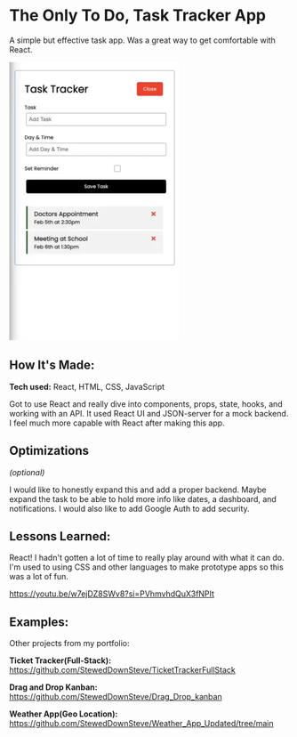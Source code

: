 # The Only To Do, Task Tracker App
A simple but effective task app. Was a great way to get comfortable with React.

![AppPicture](https://github.com/StewedDownSteve/react-task-app/blob/main/React_task_app_img.webp)



## How It's Made:

**Tech used:** React, HTML, CSS, JavaScript

Got to use React and really dive into components, props, state, hooks, and working with an API. It used React UI and JSON-server for a mock backend. I feel much more capable with React after making this app.

## Optimizations
*(optional)*

I would like to honestly expand this and add a proper backend. Maybe expand the task to be able to hold more info like dates, a dashboard, and notifications. I would also like to add Google Auth to add security.

## Lessons Learned:

React! I hadn't gotten a lot of time to really play around with what it can do. I'm used to using CSS and other languages to make prototype apps so this was a lot of fun.

https://youtu.be/w7ejDZ8SWv8?si=PVhmvhdQuX3fNPIt

## Examples:
Other projects from my portfolio:

**Ticket Tracker(Full-Stack):** https://github.com/StewedDownSteve/TicketTrackerFullStack

**Drag and Drop Kanban:** https://github.com/StewedDownSteve/Drag_Drop_kanban

**Weather App(Geo Location):** https://github.com/StewedDownSteve/Weather_App_Updated/tree/main


